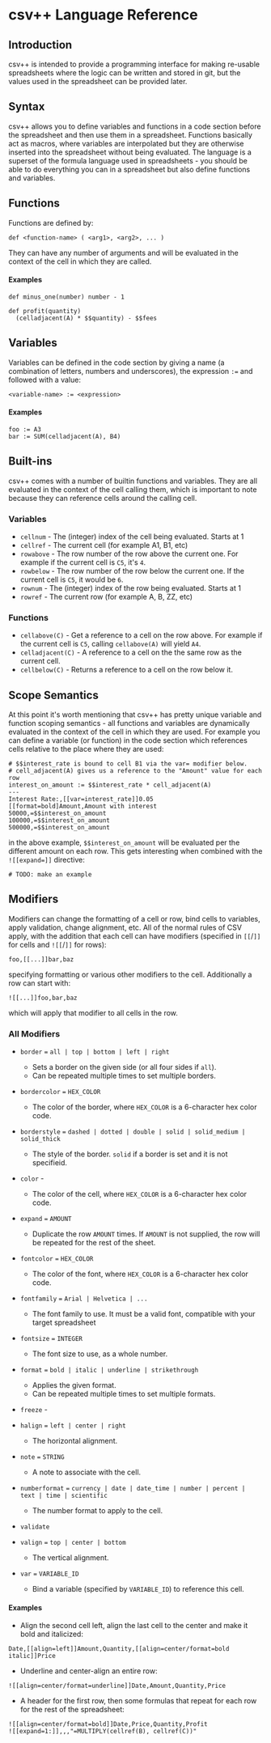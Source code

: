 # csv++ Language Reference

## Introduction

csv++ is intended to provide a programming interface for making re-usable spreadsheets 
where the logic can be written and stored in git, but the values used in the spreadsheet
can be provided later.

## Syntax

csv++ allows you to define variables and functions in a code section before the spreadsheet
and then use them in a spreadsheet.  Functions basically act as macros, where variables are
interpolated but they are otherwise inserted into the spreadsheet without being evaluated.
The language is a superset of the formula language used in spreadsheets - you should be able
to do everything you can in a spreadsheet but also define functions and variables.

## Functions

Functions are defined by:

```
def <function-name> ( <arg1>, <arg2>, ... )
```

They can have any number of arguments and will be evaluated in the context of the cell in 
which they are called.

#### Examples
```
def minus_one(number) number - 1

def profit(quantity) 
  (celladjacent(A) * $$quantity) - $$fees
```

## Variables

Variables can be defined in the code section by giving a name (a combination of letters, numbers 
and underscores), the expression `:=` and followed with a value:

```
<variable-name> := <expression>
```
#### Examples

```
foo := A3
bar := SUM(celladjacent(A), B4)
```

## Built-ins

csv++ comes with a number of builtin functions and variables.  They are all evaluated in the
context of the cell calling them, which is important to note because they can reference cells
around the calling cell.

### Variables

* `cellnum` - The (integer) index of the cell being evaluated. Starts at 1
* `cellref` - The current cell (for example A1, B1, etc)
* `rowabove` - The row number of the row above the current one.  For example if the current cell
  is `C5`, it's `4`.
* `rowbelow` - The row number of the row below the current one.  If the current cell is `C5`, it
  would be `6`.
* `rownum` - The (integer) index of the row being evaluated. Starts at 1
* `rowref` - The current row (for example A, B, ZZ, etc)

### Functions

* `cellabove(C)` - Get a reference to a cell on the row above.  For example if the current cell is
  `C5`, calling `cellabove(A)` will yield `A4`.
* `celladjacent(C)` - A reference to a cell on the the same row as the current cell.
* `cellbelow(C)` - Returns a reference to a cell on the row below it.

## Scope Semantics

At this point it's worth mentioning that csv++ has pretty unique variable and function scoping 
semantics - all functions and variables are dynamically evaluated in the context of the cell in which 
they are used.  For example you can define a variable (or function) in the code section which 
references cells relative to the place where they are used:

```
# $$interest_rate is bound to cell B1 via the var= modifier below.
# cell_adjacent(A) gives us a reference to the "Amount" value for each row
interest_on_amount := $$interest_rate * cell_adjacent(A)
---
Interest Rate:,[[var=interest_rate]]0.05
[[format=bold]Amount,Amount with interest
50000,=$$interest_on_amount
100000,=$$interest_on_amount
500000,=$$interest_on_amount
```

in the above example, `$$interest_on_amount` will be evaluated per the different amount on each
row.  This gets interesting when combined with the `![[expand=]]` directive:

```
# TODO: make an example
```

## Modifiers

Modifiers can change the formatting of a cell or row, bind cells to variables, apply validation, 
change alignment, etc. All of the normal rules of CSV apply, with the addition that each cell can 
have modifiers (specified in `[[`/`]]` for cells and `![[`/`]]` for rows):

```
foo,[[...]]bar,baz
```

specifying formatting or various other modifiers to the cell.  Additionally a row can start with:

```
![[...]]foo,bar,baz
```

which will apply that modifier to all cells in the row.

### All Modifiers

* `border` `=` `all | top | bottom | left | right`
  - Sets a border on the given side (or all four sides if `all`).
  - Can be repeated multiple times to set multiple borders.

* `bordercolor` `=` `HEX_COLOR`
  - The color of the border, where `HEX_COLOR` is a 6-character hex color code.

* `borderstyle` `=` `dashed | dotted | double | solid | solid_medium | solid_thick`
  - The style of the border. `solid` if a border is set and it is not specifieid.

* `color` - 
  - The color of the cell, where `HEX_COLOR` is a 6-character hex color code.

* `expand` `=` `AMOUNT`
  - Duplicate the row `AMOUNT` times.  If `AMOUNT` is not supplied, the row will be repeated for
  the rest of the sheet.

* `fontcolor` `=` `HEX_COLOR`
  - The color of the font, where `HEX_COLOR` is a 6-character hex color code.

* `fontfamily` `=` `Arial | Helvetica | ...`
  - The font family to use.  It must be a valid font, compatible with your target spreadsheet

* `fontsize` `=` `INTEGER`
  - The font size to use, as a whole number.

* `format` `=` `bold | italic | underline | strikethrough`
  - Applies the given format.
  - Can be repeated multiple times to set multiple formats.

* `freeze` - 

* `halign` `=` `left | center | right`
  - The horizontal alignment.

* `note` `=` `STRING`
  - A note to associate with the cell.

* `numberformat` `=` `currency | date | date_time | number | percent | text | time | scientific`
  - The number format to apply to the cell.

* `validate`

* `valign` `=` `top | center | bottom`
  - The vertical alignment.

* `var` `=` `VARIABLE_ID`
  - Bind a variable (specified by `VARIABLE_ID`) to reference this cell.

#### Examples

* Align the second cell left, align the last cell to the center and make it bold and italicized:

```
Date,[[align=left]]Amount,Quantity,[[align=center/format=bold italic]]Price
```

* Underline and center-align an entire row:

```
![[align=center/format=underline]]Date,Amount,Quantity,Price
```

* A header for the first row, then some formulas that repeat for each row for the rest of the spreadsheet:

```
![[align=center/format=bold]]Date,Price,Quantity,Profit
![[expand=1:]],,,"=MULTIPLY(cellref(B), cellref(C))"
```
